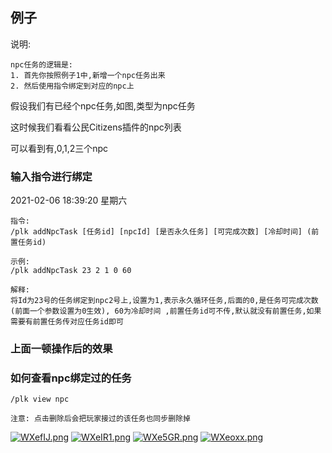 ## 例子
说明:
```
npc任务的逻辑是:
1. 首先你按照例子1中,新增一个npc任务出来
2. 然后使用指令绑定到对应的npc上
```
假设我们有已经个npc任务,如图,类型为npc任务

这时候我们看看公民Citizens插件的npc列表

可以看到有,0,1,2三个npc

### 输入指令进行绑定
2021-02-06 18:39:20 星期六
```
指令: 
/plk addNpcTask [任务id] [npcId] [是否永久任务] [可完成次数] [冷却时间] (前置任务id)

示例: 
/plk addNpcTask 23 2 1 0 60

解释:
将Id为23号的任务绑定到npc2号上,设置为1,表示永久循环任务,后面的0,是任务可完成次数(前面一个参数设置为0生效), 60为冷却时间 ,前置任务id可不传,默认就没有前置任务,如果需要有前置任务传对应任务id即可
```

### 上面一顿操作后的效果

### 如何查看npc绑定过的任务
```
/plk view npc

注意: 点击删除后会把玩家接过的该任务也同步删除掉
```

[![WXefIJ.png](https://z3.ax1x.com/2021/07/30/WXefIJ.png)](https://imgtu.com/i/WXefIJ)
[![WXeIR1.png](https://z3.ax1x.com/2021/07/30/WXeIR1.png)](https://imgtu.com/i/WXeIR1)
[![WXe5GR.png](https://z3.ax1x.com/2021/07/30/WXe5GR.png)](https://imgtu.com/i/WXe5GR)
[![WXeoxx.png](https://z3.ax1x.com/2021/07/30/WXeoxx.png)](https://imgtu.com/i/WXeoxx)

